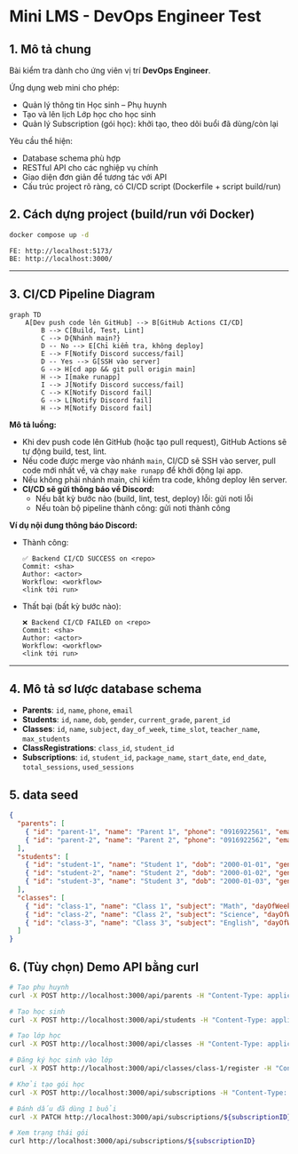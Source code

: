 # Mini LMS - DevOps Engineer Test

## 1. Mô tả chung

Bài kiểm tra dành cho ứng viên vị trí **DevOps Engineer**.

Ứng dụng web mini cho phép:
- Quản lý thông tin Học sinh – Phụ huynh
- Tạo và lên lịch Lớp học cho học sinh
- Quản lý Subscription (gói học): khởi tạo, theo dõi buổi đã dùng/còn lại

Yêu cầu thể hiện:
- Database schema phù hợp
- RESTful API cho các nghiệp vụ chính
- Giao diện đơn giản để tương tác với API
- Cấu trúc project rõ ràng, có CI/CD script (Dockerfile + script build/run)

## 2. Cách dựng project (build/run với Docker)

```bash
docker compose up -d
```

```
FE: http://localhost:5173/
BE: http://localhost:3000/
```

---

## 3. CI/CD Pipeline Diagram

```mermaid
graph TD
    A[Dev push code lên GitHub] --> B[GitHub Actions CI/CD]
        B --> C[Build, Test, Lint]
        C --> D{Nhánh main?}
        D -- No --> E[Chỉ kiểm tra, không deploy]
        E --> F[Notify Discord success/fail]
        D -- Yes --> G[SSH vào server]
        G --> H[cd app && git pull origin main]
        H --> I[make runapp]
        I --> J[Notify Discord success/fail]
        C --> K[Notify Discord fail]
        G --> L[Notify Discord fail]
        H --> M[Notify Discord fail]
```

**Mô tả luồng:**
- Khi dev push code lên GitHub (hoặc tạo pull request), GitHub Actions sẽ tự động build, test, lint.
- Nếu code được merge vào nhánh `main`, CI/CD sẽ SSH vào server, pull code mới nhất về, và chạy `make runapp` để khởi động lại app.
- Nếu không phải nhánh main, chỉ kiểm tra code, không deploy lên server.
- **CI/CD sẽ gửi thông báo về Discord:**
  - Nếu bất kỳ bước nào (build, lint, test, deploy) lỗi: gửi noti lỗi
  - Nếu toàn bộ pipeline thành công: gửi noti thành công

**Ví dụ nội dung thông báo Discord:**
- Thành công:
  ```
  ✅ Backend CI/CD SUCCESS on <repo>
  Commit: <sha>
  Author: <actor>
  Workflow: <workflow>
  <link tới run>
  ```
- Thất bại (bất kỳ bước nào):
  ```
  ❌ Backend CI/CD FAILED on <repo>
  Commit: <sha>
  Author: <actor>
  Workflow: <workflow>
  <link tới run>
  ```

---

## 4. Mô tả sơ lược database schema

- **Parents**: `id`, `name`, `phone`, `email`
- **Students**: `id`, `name`, `dob`, `gender`, `current_grade`, `parent_id`
- **Classes**: `id`, `name`, `subject`, `day_of_week`, `time_slot`, `teacher_name`, `max_students`
- **ClassRegistrations**: `class_id`, `student_id`
- **Subscriptions**: `id`, `student_id`, `package_name`, `start_date`, `end_date`, `total_sessions`, `used_sessions`

## 5. data seed

```json
{
  "parents": [
    { "id": "parent-1", "name": "Parent 1", "phone": "0916922561", "email": "parent1@seeder.com" },
    { "id": "parent-2", "name": "Parent 2", "phone": "0916922562", "email": "parent2@seeder.com" }
  ],
  "students": [
    { "id": "student-1", "name": "Student 1", "dob": "2000-01-01", "gender": "MALE", "currentGrade": 1, "parentId": "parent-1" },
    { "id": "student-2", "name": "Student 2", "dob": "2000-01-02", "gender": "FEMALE", "currentGrade": 2, "parentId": "parent-2" },
    { "id": "student-3", "name": "Student 3", "dob": "2000-01-03", "gender": "OTHER", "currentGrade": 3, "parentId": "parent-1" }
  ],
  "classes": [
    { "id": "class-1", "name": "Class 1", "subject": "Math", "dayOfWeek": 1, "timeSlot": "09:00-10:00", "teacherName": "Teacher 1", "maxStudents": 10 },
    { "id": "class-2", "name": "Class 2", "subject": "Science", "dayOfWeek": 2, "timeSlot": "09:30-11:00", "teacherName": "Teacher 2", "maxStudents": 10 },
    { "id": "class-3", "name": "Class 3", "subject": "English", "dayOfWeek": 3, "timeSlot": "10:00-12:00", "teacherName": "Teacher 3", "maxStudents": 10 }
  ]
}
```

## 6. (Tùy chọn) Demo API bằng curl

```bash
# Tạo phụ huynh
curl -X POST http://localhost:3000/api/parents -H "Content-Type: application/json" -d '{"name":"Parent 1","phone":"0916922563","email":"parent3@seeder.com"}'

# Tạo học sinh
curl -X POST http://localhost:3000/api/students -H "Content-Type: application/json" -d '{"name":"Student 1","dob":"2000-01-01","gender":"male","currentGrade":1,"parentId":"parent-1"}'

# Tạo lớp học
curl -X POST http://localhost:3000/api/classes -H "Content-Type: application/json" -d '{"name":"Class 1","subject":"Math","dayOfWeek":1,"timeSlot":"09:00-10:00","teacherName":"Teacher 1","maxStudents":10}'

# Đăng ký học sinh vào lớp
curl -X POST http://localhost:3000/api/classes/class-1/register -H "Content-Type: application/json" -d '{"studentId":"student-2"}'

# Khởi tạo gói học
curl -X POST http://localhost:3000/api/subscriptions -H "Content-Type: application/json" -d '{"studentId":"student-1","packageName":"Gói 10 buổi","startDate":"2024-06-01","endDate":"2024-08-01","totalSessions":10}'

# Đánh dấu đã dùng 1 buổi
curl -X PATCH http://localhost:3000/api/subscriptions/${subscriptionID}/use

# Xem trạng thái gói
curl http://localhost:3000/api/subscriptions/${subscriptionID}
```

